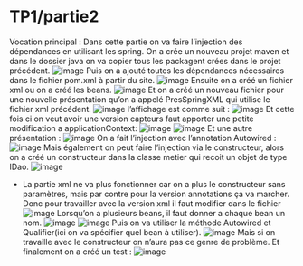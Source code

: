 # TP1/partie2
Vocation principal : 
Dans cette partie on va faire l’injection des dépendances en utilisant les spring.
On a crée un nouveau projet maven et dans le dossier java on va copier tous les packagent crées dans le projet précédent.
![image](https://github.com/baayaouiimane/TP1-Complett/assets/167249908/0500e772-ae6f-4d51-928e-ec6750aeb754)
Puis on a ajouté toutes les dépendances nécessaires dans le fichier pom.xml à partir du site.
![image](https://github.com/baayaouiimane/TP1-Complett/assets/167249908/130b3675-1530-4cd3-b1e7-1e77a681ea8d)
Ensuite on a créé un fichier xml ou on a créé les beans.
![image](https://github.com/baayaouiimane/TP1-Complett/assets/167249908/efc80ce2-3f38-4319-8f29-eca8aa5f9fe8)
Et on a créé un nouveau fichier pour une nouvelle présentation qu’on a appelé PresSpringXML qui utilise le fichier xml précédent.
![image](https://github.com/baayaouiimane/TP1-Complett/assets/167249908/23aa6a53-e03e-4eab-854b-e9d4b0cc5ffe)
 l’affichage est comme suit :
![image](https://github.com/baayaouiimane/TP1-Complett/assets/167249908/1f1f52d7-4369-40b0-bc2f-a2f640b430f9)
Et cette fois ci on veut avoir une version capteurs faut apporter une petite modification a applicationContext:
![image](https://github.com/baayaouiimane/TP1-Complett/assets/167249908/fa5c8bde-59a0-4bc2-89bd-d9abe77eac58)
![image](https://github.com/baayaouiimane/TP1-Complett/assets/167249908/0227a612-e233-4696-af13-0fa4fc90ce7a)
Et une autre présentation :
![image](https://github.com/baayaouiimane/TP1-Complett/assets/167249908/f636f475-a87f-482b-a154-1239f62a713d)
On a fait l’injection avec l’annotation Autowired :
![image](https://github.com/baayaouiimane/TP1-Complett/assets/167249908/65b9b7e8-a1c5-4317-aff9-ca8dae879588)
Mais également on peut faire l’injection via le constructeur, alors on a créé un constructeur dans la classe metier qui recoit un objet de type IDao.
![image](https://github.com/baayaouiimane/TP1-Complett/assets/167249908/15be7fe6-fa7b-4f55-bcf8-60697d64c5ed)
-	La partie xml ne va plus fonctionner car on a plus le constructeur sans paramètres, mais par contre pour la version annotations ça va marcher.
Donc pour travailler avec la version xml il faut modifier dans le fichier
![image](https://github.com/baayaouiimane/TP1-Complett/assets/167249908/1c84cfae-b883-40c9-9b67-8c34662ec5f7)
Lorsqu’on a plusieurs beans, il faut donner a chaque bean un nom.
![image](https://github.com/baayaouiimane/TP1-Complett/assets/167249908/78d8bfe0-b391-4a8f-b572-78df64cd3b60)
![image](https://github.com/baayaouiimane/TP1-Complett/assets/167249908/62c2b4aa-d2da-4c07-ae4a-836948f353d3)
Puis on va utiliser la méthode Autowired et Qualifier(ici on va spécifier quel bean à utiliser).
![image](https://github.com/baayaouiimane/TP1-Complett/assets/167249908/cdbd3f79-b061-4075-9596-6a2ef615b4b2)
Mais si on travaille avec le constructeur on n’aura pas ce genre de problème.
Et finalement on a créé un test :
![image](https://github.com/baayaouiimane/TP1-Complett/assets/167249908/1bc58d20-85d5-4e97-b8ec-2ba7bf9d0474)





















